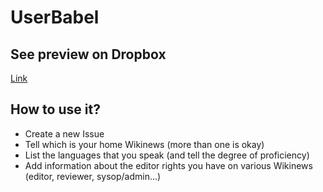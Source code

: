 # UserBabel
## See preview on Dropbox
[Link](https://www.dropbox.com/s/clv8jebeikimmje/UserBabel.xlsx?dl=0)

## How to use it?

+ Create a new Issue
+ Tell which is your home Wikinews (more than one is okay)
+ List the languages that you speak (and tell the degree of proficiency)
+ Add information about the editor rights you have on various Wikinews (editor, reviewer, sysop/admin...)
